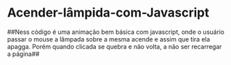 # Acender-lâmpida-com-Javascript

##Ness código é uma animação bem básica com javascript, onde o usuário passar o mouse a lâmpada sobre a mesma acende e assim que tira ela apagga. 
Porém quando clicada se quebra e não volta, a não ser recarregar a página##
